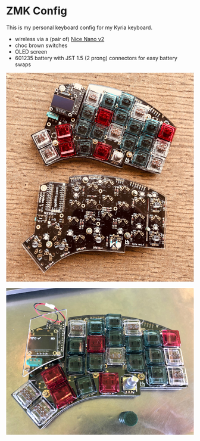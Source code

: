 # ZMK Config

This is my personal keyboard config for my Kyria keyboard.

- wireless via a (pair of) [Nice Nano v2](https://nicekeyboards.com/nice-nano/)
- choc brown switches
- OLED screen
- 601235 battery with JST 1.5 (2 prong) connectors for easy battery swaps

![pics/kyria_front_back.jpg](pics/kyria_front_back.jpg)

![pics/kyria_oled.jpg](pics/kyria_oled.jpg)
